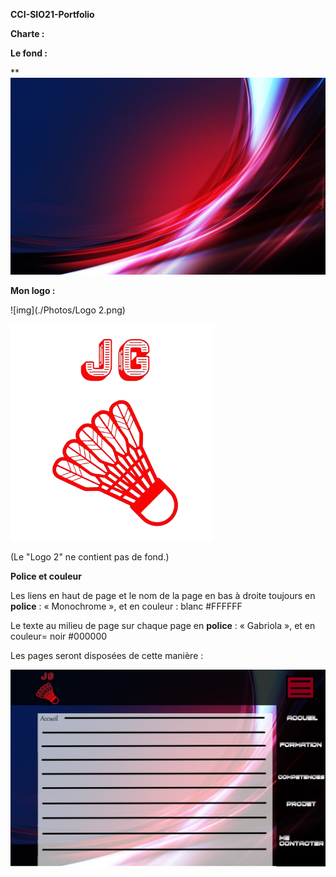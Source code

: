 **CCI-SIO21-Portfolio**

**Charte :**

 

**Le fond :**

**![img](./Photos/fond.jpg)

 

 

**Mon logo :**

![img](./Photos/Logo 2.png) 





<img src="./Photos/Logo 2.png">

(Le "Logo 2" ne contient pas de fond.)

**Police et couleur**

Les liens en haut de page et le nom de la page en bas à droite toujours en **police** : « Monochrome », et en couleur : blanc #FFFFFF

Le texte au milieu de page sur chaque page en **police** : « Gabriola », et en couleur= noir #000000

Les pages seront disposées de cette manière :

 

![img](page_accueil.png)

